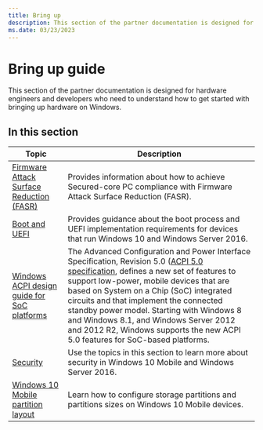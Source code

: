 ```yaml
---
title: Bring up
description: This section of the partner documentation is designed for hardware engineers and developers who need to understand how to get started with bringing up hardware on Windows.
ms.date: 03/23/2023
---
```


# Bring up guide

This section of the partner documentation is designed for hardware engineers and developers who need to understand how to get started with bringing up hardware on Windows.

## In this section

| Topic | Description |
|--|--|
| [Firmware Attack Surface Reduction (FASR)](firmware-attack-surface-reduction.md) | Provides information about how to achieve Secured-core PC compliance with Firmware Attack Surface Reduction (FASR). |
| [Boot and UEFI](boot-and-uefi.md) | Provides guidance about the boot process and UEFI implementation requirements for devices that run Windows 10 and Windows Server 2016. |
| [Windows ACPI design guide for SoC platforms](windows-acpi-design-guide-for-soc-platforms.md) | The Advanced Configuration and Power Interface Specification, Revision 5.0 ([ACPI 5.0 specification](https://uefi.org/specifications), defines a new set of features to support low-power, mobile devices that are based on System on a Chip (SoC) integrated circuits and that implement the connected standby power model. Starting with Windows 8 and Windows 8.1, and Windows Server 2012 and 2012 R2, Windows supports the new ACPI 5.0 features for SoC-based platforms. |
| [Security](security-overview.md) | Use the topics in this section to learn more about security in Windows 10 Mobile and Windows Server 2016. |
| [Windows 10 Mobile partition layout](partition-layout.md) | Learn how to configure storage partitions and partitions sizes on Windows 10 Mobile devices. |
